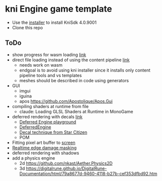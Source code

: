 # kni Engine game template

- Use the [installer](https://github.com/kniEngine/kni/releases/download/v4.0.9001/KniSdkSetup4.0.9001.exe) to install KniSdk 4.0.9001
- Clone this repo

## ToDo

- show progress for wasm loading [link](https://chat.deepseek.com/a/chat/s/10e63fc3-86d8-4a81-b3ff-d8274b4c20b7)
- direct file loading instead of using the content pipeline [link](https://chat.deepseek.com/a/chat/s/ab15291a-3d91-4d5c-bc32-6f5e9ec0be09)
  - needs work on wasm
  - endgoal is to avoid using kni installer since it installs only content pipeline tools and vs templates
  - meshes should be described in code using generators
- GUI
  - imgui
  - iguina
  - apos https://github.com/Apostolique/Apos.Gui
- compiling shaders at runtime from file
  - claude: Loading GLSL Shaders at Runtime in MonoGame
- deferred rendering with decals [link](https://chat.deepseek.com/a/chat/s/dcb2e4c3-3286-4cf1-a2f3-841c633f2dec)
  - [Deferred Engine playground](https://community.monogame.net/t/deferred-engine-playground-download/8180)
  - [DeferredEngine](https://github.com/Kosmonaut3d/DeferredEngine)
  - [Decal technique from Star Citizen](https://polycount.com/discussion/155894/decal-technique-from-star-citizen)
  - POM
- Fitting pixel art buffer to [screen](https://community.monogame.net/t/fitting-pixel-art-game-to-screen/17043)
- [Realtime edge damage masking](https://www.artstation.com/blogs/jjg/B2Dd/real-time-edge-damage-masking)
- deferred rendering with shadows
- add a physics engine
  - 2d https://github.com/nkast/Aether.Physics2D
  - 3d https://digitalrune.github.io/DigitalRune-Documentation/html/79a8677d-9460-4118-b27b-cef353dfbd92.htm
